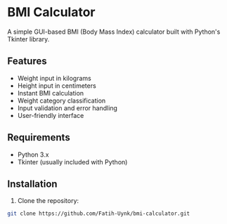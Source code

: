 # BMI Calculator

A simple GUI-based BMI (Body Mass Index) calculator built with Python's Tkinter library.

## Features
- Weight input in kilograms
- Height input in centimeters
- Instant BMI calculation
- Weight category classification
- Input validation and error handling
- User-friendly interface

## Requirements
- Python 3.x
- Tkinter (usually included with Python)

## Installation
1. Clone the repository:
```bash
git clone https://github.com/Fatih-Uynk/bmi-calculator.git
